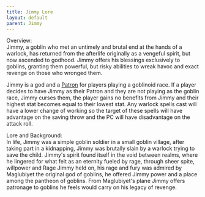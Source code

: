 ```yaml
---
title: Jimmy Lore
layout: default
parent: Jimmy
---
```


Overview:   
Jimmy, a goblin who met an untimely and brutal end at the hands of a warlock, has returned from the afterlife originally as a vengeful spirit, but now ascended to godhood. Jimmy offers his blessings exclusively to goblins, granting them powerful, but risky abilities to wreak havoc and exact revenge on those who wronged them.

 Jimmy is a god and a [Patron](/Jimmy/Patron%20Jimmy) for players playing a goblinoid race. If a player decides to have Jimmy as their Patron and they are not playing as the goblin race, Jimmy curses them, the player gains no benefits from Jimmy and their highest stat becomes equal to their lowest stat. Any warlock spells cast will have a lower change of working so the target of these spells will have advantage on the saving throw and the PC will have disadvantage on the attack roll.

Lore and Background:  
In life, Jimmy was a simple goblin soldier in a small goblin village, after taking part in a kidnapping, Jimmy was brutally slain by a warlock trying to save the child. Jimmy's spirit found itself in the void between realms, where he lingered for what felt as an eternity fueled by rage, through sheer spite, willpower and Rage Jimmy held on, his rage and fury was admired by Maglubiyet the original god of goblins, he offered Jimmy power and a place among the pantheon of goblins. From Maglubiyet's plane Jimmy offers patronage to goblins he feels would carry on his legacy of revenge. 